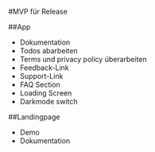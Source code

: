 #MVP für Release

##App
- Dokumentation
- Todos abarbeiten
- Terms und privacy policy überarbeiten
- Feedback-Link
- Support-Link
- FAQ Section
- Loading Screen
- Darkmode switch

##Landingpage
- Demo
- Dokumentation
